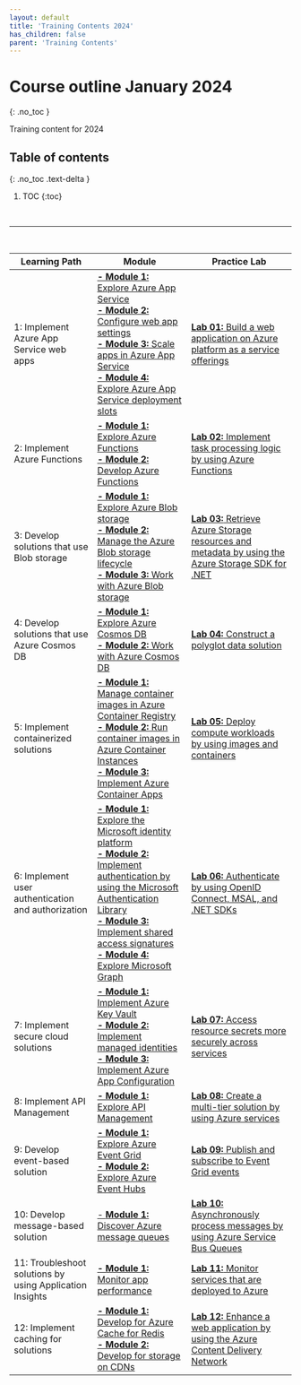 ```yaml
---
layout: default
title: 'Training Contents 2024'
has_children: false
parent: 'Training Contents'
---
```



# Course outline January 2024 
{: .no_toc }



Training content for 2024

## Table of contents
{: .no_toc .text-delta }

1. TOC
{:toc}

<br/>

---

<br/>

| Learning Path | Module | Practice Lab |
| --- | --- | --- |
| 1: Implement Azure App Service web apps  | [**- Module 1:** Explore Azure App Service](https://learn.microsoft.com/en-us/training/modules/introduction-to-azure-app-service/) <br> [**- Module 2:** Configure web app settings](https://learn.microsoft.com/en-us/training/modules/configure-web-app-settings/) <br> [**- Module 3:** Scale apps in Azure App Service](https://learn.microsoft.com/en-us/training/modules/scale-apps-app-service/) <br> [**- Module 4:** Explore Azure App Service deployment slots](https://learn.microsoft.com/en-us/training/modules/understand-app-service-deployment-slots/) | [**Lab 01:** Build a web application on Azure platform as a service offerings](https://microsoftlearning.github.io/AZ-204-DevelopingSolutionsforMicrosoftAzure/) |
| 2: Implement Azure Functions | [**- Module 1:** Explore Azure Functions](https://learn.microsoft.com/en-us/training/modules/explore-azure-functions/) <br> [**- Module 2:** Develop Azure Functions](https://learn.microsoft.com/en-us/training/modules/develop-azure-functions/) | [**Lab 02:** Implement task processing logic by using Azure Functions](https://microsoftlearning.github.io/AZ-204-DevelopingSolutionsforMicrosoftAzure/Instructions/Labs/AZ-204_lab_02.html) |
| 3: Develop solutions that use Blob storage | [**- Module 1:** Explore Azure Blob storage](https://learn.microsoft.com/en-us/training/modules/explore-azure-blob-storage/) <br> [**- Module 2:** Manage the Azure Blob storage lifecycle](https://learn.microsoft.com/en-us/training/modules/manage-azure-blob-storage-lifecycle/) <br> [**- Module 3:** Work with Azure Blob storage](https://learn.microsoft.com/en-us/training/modules/work-azure-blob-storage/) | [**Lab 03:** Retrieve Azure Storage resources and metadata by using the Azure Storage SDK for .NET](https://microsoftlearning.github.io/AZ-204-DevelopingSolutionsforMicrosoftAzure/Instructions/Labs/AZ-204_lab_03.html) |
| 4: Develop solutions that use Azure Cosmos DB | [**- Module 1:** Explore Azure Cosmos DB](https://learn.microsoft.com/en-us/training/modules/explore-azure-cosmos-db/) <br> [**- Module 2:** Work with Azure Cosmos DB](https://learn.microsoft.com/en-us/training/modules/work-with-cosmos-db/) | [**Lab 04:** Construct a polyglot data solution](https://microsoftlearning.github.io/AZ-204-DevelopingSolutionsforMicrosoftAzure/Instructions/Labs/AZ-204_lab_04.html) |
| 5: Implement containerized solutions | [**- Module 1:** Manage container images in Azure Container Registry](https://learn.microsoft.com/en-us/training/modules/publish-container-image-to-azure-container-registry/) <br> [**- Module 2:** Run container images in Azure Container Instances](https://learn.microsoft.com/en-us/training/modules/create-run-container-images-azure-container-instances/) <br> [**- Module 3:** Implement Azure Container Apps](https://learn.microsoft.com/en-us/training/modules/implement-azure-container-apps/)  | [**Lab 05:** Deploy compute workloads by using images and containers](https://microsoftlearning.github.io/AZ-204-DevelopingSolutionsforMicrosoftAzure/Instructions/Labs/AZ-204_lab_05.html) |
| 6: Implement user authentication and authorization | [**- Module 1:** Explore the Microsoft identity platform](https://learn.microsoft.com/en-us/training/modules/explore-microsoft-identity-platform/) <br> [**- Module 2:** Implement authentication by using the Microsoft Authentication Library](https://learn.microsoft.com/en-us/training/modules/implement-authentication-by-using-microsoft-authentication-library/) <br> [**- Module 3:** Implement shared access signatures](https://learn.microsoft.com/en-us/training/modules/implement-shared-access-signatures/) <br> [**- Module 4:** Explore Microsoft Graph](https://learn.microsoft.com/en-us/training/modules/microsoft-graph/) | [**Lab 06:** Authenticate by using OpenID Connect, MSAL, and .NET SDKs](https://microsoftlearning.github.io/AZ-204-DevelopingSolutionsforMicrosoftAzure/Instructions/Labs/AZ-204_lab_06.html) |
| 7: Implement secure cloud solutions | [**- Module 1:** Implement Azure Key Vault](https://learn.microsoft.com/en-us/training/modules/implement-azure-key-vault/) <br> [**- Module 2:** Implement managed identities](https://learn.microsoft.com/en-us/training/modules/implement-managed-identities/) <br> [**- Module 3:** Implement Azure App Configuration](https://learn.microsoft.com/en-us/training/modules/implement-azure-app-configuration/) | [**Lab 07:** Access resource secrets more securely across services](https://microsoftlearning.github.io/AZ-204-DevelopingSolutionsforMicrosoftAzure/Instructions/Labs/AZ-204_lab_07.html) |
| 8: Implement API Management | [**- Module 1:** Explore API Management](https://learn.microsoft.com/en-us/training/modules/explore-api-management/) | [**Lab 08:** Create a multi-tier solution by using Azure services](https://microsoftlearning.github.io/AZ-204-DevelopingSolutionsforMicrosoftAzure/Instructions/Labs/AZ-204_lab_08.html) |
| 9: Develop event-based solution | [**- Module 1:** Explore Azure Event Grid](https://learn.microsoft.com/en-us/training/modules/azure-event-grid/) <br> [**- Module 2:** Explore Azure Event Hubs](https://learn.microsoft.com/en-us/training/modules/azure-event-hubs/) | [**Lab 09:** Publish and subscribe to Event Grid events](https://microsoftlearning.github.io/AZ-204-DevelopingSolutionsforMicrosoftAzure/Instructions/Labs/AZ-204_lab_09.html) | 
| 10: Develop message-based solution | [- **Module 1:** Discover Azure message queues](https://learn.microsoft.com/en-us/training/modules/discover-azure-message-queue/) | [**Lab 10:** Asynchronously process messages by using Azure Service Bus Queues](https://microsoftlearning.github.io/AZ-204-DevelopingSolutionsforMicrosoftAzure/Instructions/Labs/AZ-204_lab_10.html) |
| 11: Troubleshoot solutions by using Application Insights | [**- Module 1:** Monitor app performance](https://learn.microsoft.com/en-us/training/modules/monitor-app-performance/) | [**Lab 11:** Monitor services that are deployed to Azure](https://microsoftlearning.github.io/AZ-204-DevelopingSolutionsforMicrosoftAzure/Instructions/Labs/AZ-204_lab_11.html) |
| 12: Implement caching for solutions | [**- Module 1:** Develop for Azure Cache for Redis](https://learn.microsoft.com/en-us/training/modules/develop-for-azure-cache-for-redis/) <br> [**- Module 2:** Develop for storage on CDNs](https://learn.microsoft.com/en-us/training/modules/develop-for-storage-cdns/) | [**Lab 12:** Enhance a web application by using the Azure Content Delivery Network](./https://microsoftlearning.github.io/AZ-204-DevelopingSolutionsforMicrosoftAzure/Instructions/Labs/AZ-204_lab_12.html) |

